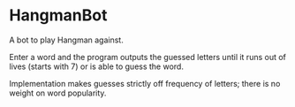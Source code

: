 # HangmanBot
A bot to play Hangman against.

Enter a word and the program outputs the guessed letters until it runs out of lives (starts with 7)
or is able to guess the word. 

Implementation makes guesses strictly off frequency of letters; there is no weight on word popularity. 
